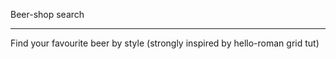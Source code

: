 Beer-shop search

---

Find your favourite beer by style (strongly inspired by hello-roman grid tut)
